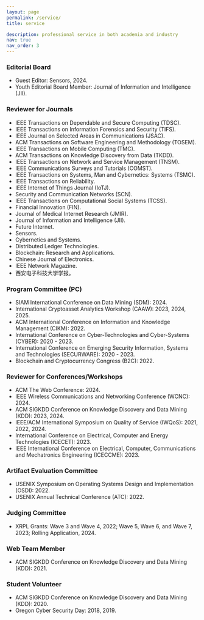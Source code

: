 ```yaml
---
layout: page
permalink: /service/
title: service

description: professional service in both academia and industry
nav: true
nav_order: 3
---
```


### Editorial Board

- Guest Editor: Sensors, 2024.
- Youth Editorial Board Member: Journal of Information and Intelligence (JII).

### Reviewer for Journals

- IEEE Transactions on Dependable and Secure Computing (TDSC).
- IEEE Transactions on Information Forensics and Security (TIFS).
- IEEE Journal on Selected Areas in Communications (JSAC).
- ACM Transactions on Software Engineering and Methodology (TOSEM).
- IEEE Transactions on Mobile Computing (TMC).
- ACM Transactions on Knowledge Discovery from Data (TKDD).
- IEEE Transactions on Network and Service Management (TNSM).
- IEEE Communications Surveys and Tutorials (COMST).
- IEEE Transactions on Systems, Man and Cybernetics: Systems (TSMC).
- IEEE Transactions on Reliability.
- IEEE Internet of Things Journal (IoTJ).
- Security and Communication Networks (SCN).
- IEEE Transactions on Computational Social Systems (TCSS).
- Financial Innovation (FIN).
- Journal of Medical Internet Research (JMIR).
- Journal of Information and Intelligence (JII).
- Future Internet.
- Sensors.
- Cybernetics and Systems.
- Distributed Ledger Technologies.
- Blockchain: Research and Applications.
- Chinese Journal of Electronics.
- IEEE Network Magazine.
- 西安电子科技大学学报。

### Program Committee (PC)

- SIAM International Conference on Data Mining (SDM): 2024.
- International Cryptoasset Analytics Workshop (CAAW): 2023, 2024, 2025.
- ACM International Conference on Information and Knowledge Management (CIKM): 2022.
- International Conference on Cyber-Technologies and Cyber-Systems (CYBER): 2020 - 2023.
- International Conference on Emerging Security Information, Systems and Technologies (SECURWARE): 2020 - 2023.
- Blockchain and Cryptocurrency Congress (B2C): 2022.

### Reviewer for Conferences/Workshops

- ACM The Web Conference: 2024.
- IEEE Wireless Communications and Networking Conference (WCNC): 2024.
- ACM SIGKDD Conference on Knowledge Discovery and Data Mining (KDD): 2023, 2024.
- IEEE/ACM International Symposium on Quality of Service (IWQoS): 2021, 2022, 2024.
- International Conference on Electrical, Computer and Energy Technologies (ICECET): 2023.
- IEEE International Conference on Electrical, Computer, Communications and Mechatronics Engineering (ICECCME): 2023.

### Artifact Evaluation Committee
- USENIX Symposium on Operating Systems Design and Implementation (OSDI): 2022.
- USENIX Annual Technical Conference (ATC): 2022.

### Judging Committee
- XRPL Grants: Wave 3 and Wave 4, 2022; Wave 5, Wave 6, and Wave 7, 2023; Rolling Application, 2024.

### Web Team Member

- ACM SIGKDD Conference on Knowledge Discovery and Data Mining (KDD): 2021.

### Student Volunteer

- ACM SIGKDD Conference on Knowledge Discovery and Data Mining (KDD): 2020.
- Oregon Cyber Security Day: 2018, 2019.